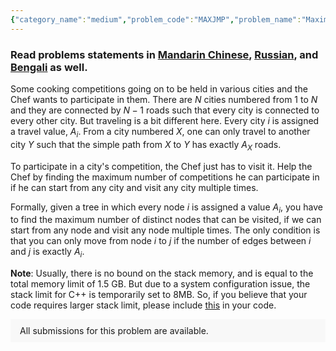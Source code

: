 ```yaml
---
{"category_name":"medium","problem_code":"MAXJMP","problem_name":"Maximum Tree Jumps","problemComponents":{"constraints":"- $1 \\le T \\le 10^4$\n- $1 \\leq N \\leq 10^5$\n- $1 \\le u_i,v_i \\le N$ and $u_i \\neq v_i$\n- $1 \\le A_i \\le 10^9$\n- It is guaranteed that the given edges form a tree.\n- It is also guaranteed that the sum of $N$ for all test cases does not exceed $2 \\cdot 10^{5}$.\n","constraintsState":true,"subtasks":"- 30 points : $1 \\leq R \\leq 10000$\n- 70 points : $1 \\leq R \\leq 10^9$\n","subtasksState":false,"inputFormat":"The first line contains a single integer $T$, the number of test cases. Then the test cases follow.\n\n- The first line of each test case contains a single integer $N$ ($1 \\le N \\le  10^{5}$).\n\n- Next $N-1$ lines contain 2 integers each, $u_i$ and $v_i$, denoting a road between cities $u_i$ and $v_i$.\n\n- Next line contains $N$ space separated integers, $A_1 \\cdot \\cdot \\cdot A_N$.","inputFormatState":true,"outputFormat":"In a single line, output the maximum number of cities that can be visited, starting from any one and visiting any city any number of times.\n","outputFormatState":true,"sampleTestCases":{"0":{"id":1,"input":"3\n5\n1 3\n3 5\n1 4\n4 2\n1 2 3 3 1\n6\n1 2\n1 3\n2 4\n2 5\n3 6\n1 1 1 1 1 1\n8\n1 5\n1 6\n1 7\n1 8\n1 2\n2 3\n3 4\n1 2 3 4 5 6 7 8","output":"5\n6\n4","explanation":"In example case $1$,\n- From city $1$, Chef can move only to cities $3$ or $4$.\n- From city $2$, Chef can move only to city $1$.\n- From city $3$, Chef can move only to city $2$.\n- From city $4$, Chef can move only to city $5$.\n- From city $5$, Chef can move only to city $3$.\n- Chef can follow the path $1 \\rightarrow 3 \\rightarrow 2 \\rightarrow 1 \\rightarrow 4 \\rightarrow 5$, and visit every city.\n\nIn example case $2$,\n- Chef can follow any path to visit all the vertices eventually. since every $A_i$ = $1$. \n\nIn example case $3$,\n- Chef can follow the path $1 \\rightarrow 2 \\rightarrow 4 \\rightarrow 5$.\n- There are other paths as well, but the maximum number would be 4 only.","isDeleted":false}}},"video_editorial_url":"","languages_supported":{"0":"CPP14","1":"C","2":"JAVA","3":"PYTH 3.6","4":"CPP17","5":"PYTH","6":"PYP3","7":"CS2","8":"ADA","9":"PYPY","10":"TEXT","11":"PAS fpc","12":"NODEJS","13":"RUBY","14":"PHP","15":"GO","16":"HASK","17":"TCL","18":"PERL","19":"SCALA","20":"LUA","21":"kotlin","22":"BASH","23":"JS","24":"LISP sbcl","25":"rust","26":"PAS gpc","27":"BF","28":"CLOJ","29":"R","30":"D","31":"CAML","32":"FORT","33":"ASM","34":"swift","35":"FS","36":"WSPC","37":"LISP clisp","38":"SQL","39":"SCM guile","40":"PERL6","41":"ERL","42":"CLPS","43":"ICK","44":"NICE","45":"PRLG","46":"ICON","47":"COB","48":"SCM chicken","49":"PIKE","50":"SCM qobi","51":"ST","52":"SQLQ","53":"NEM"},"max_timelimit":4,"source_sizelimit":50000,"problem_author":"shikhar7s","problem_tester":"theoneyouwant","date_added":"14-08-2021","tags":{"0":"centroid","1":"cook132","2":"dynamic","3":"medium","4":"shikhar7s"},"problem_difficulty_level":"Medium","best_tag":"Dynamic Programming","editorial_url":"https://discuss.codechef.com/problems/MAXJMP","time":{"view_start_date":1629658802,"submit_start_date":1629658802,"visible_start_date":1629658802,"end_date":1735669800},"is_direct_submittable":false,"problemDiscussURL":"https://discuss.codechef.com/search?q=MAXJMP","is_proctored":false,"visitedContests":{},"layout":"problem"}
---
```

### Read problems statements in [Mandarin Chinese](https://www.codechef.com/download/translated/COOK132/mandarin/MAXJMP.pdf), [Russian](https://www.codechef.com/download/translated/COOK132/russian/MAXJMP.pdf), and [Bengali](https://www.codechef.com/download/translated/COOK132/bengali/MAXJMP.pdf) as well.

Some cooking competitions going on to be held in various cities and the Chef wants to participate in them. There are $N$ cities numbered from $1$ to $N$ and they are connected by $N-1$ roads such that every city is connected to every other city. But traveling is a bit different here. Every city $i$ is assigned a travel value, $A_i$. From a city numbered $X$, one can only travel to another city $Y$ such that the simple path from $X$ to $Y$ has exactly $A_X$ roads.

To participate in a city's competition, the Chef just has to visit it. Help the Chef by finding the maximum number of competitions he can participate in if he can start from any city and visit any city multiple times.

Formally, given a tree in which every node $i$ is assigned a value $A_i$, you have to find the maximum number of distinct nodes that can be visited, if we can start from any node and visit any node multiple times. The only condition is that you can only move from node $i$ to $j$ if the number of edges between $i$ and $j$ is exactly $A_i$.


**Note**: Usually, there is no bound on the stack memory, and is equal to the total memory limit of 1.5 GB. But due to a system configuration issue, the stack limit for C++ is temporarily set to 8MB. So, if you believe that your code requires larger stack limit, please include [this](https://codeforces.com/blog/entry/15866) in your code.

<aside style='background: #f8f8f8;padding: 10px 15px;'><div>All submissions for this problem are available.</div></aside>